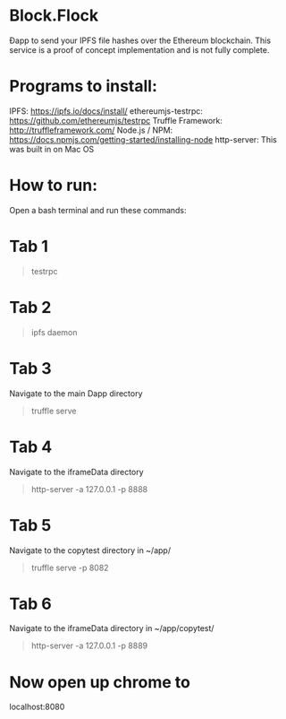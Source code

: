 # Block.Flock
Ðapp to send your IPFS file hashes over the Ethereum blockchain. This service is a proof of concept implementation and is not fully complete.

# Programs to install:

IPFS: https://ipfs.io/docs/install/
ethereumjs-testrpc: https://github.com/ethereumjs/testrpc
Truffle Framework: http://truffleframework.com/
Node.js / NPM: https://docs.npmjs.com/getting-started/installing-node
http-server: This was built in on Mac OS

# How to run:

Open a bash terminal and run these commands:

# Tab 1
> testrpc

# Tab 2
> ipfs daemon

# Tab 3
Navigate to the main Dapp directory
> truffle serve

# Tab 4
Navigate to the iframeData directory
> http-server -a 127.0.0.1 -p 8888

# Tab 5
Navigate to the copytest directory in ~/app/
> truffle serve -p 8082

# Tab 6
Navigate to the iframeData directory in ~/app/copytest/
> http-server -a 127.0.0.1 -p 8889

# Now open up chrome to
localhost:8080

